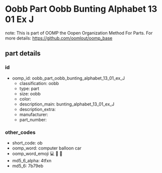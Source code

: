 # Oobb Part Oobb Bunting Alphabet 13 01 Ex J  

note: This is part of OOMP the Oopen Organization Method For Parts. For more details: https://github.com/oomlout/oomp_base

##  part details





### id
* oomp_id: oobb_part_oobb_bunting_alphabet_13_01_ex_J
  * classification: oobb
  * type: part
  * size: oobb
  * color: 
  * description_main: bunting_alphabet_13_01_ex_J
  * description_extra: 
  * manufacturer: 
  * part_number: 

### other_codes
* short_code: ob
* oomp_word: computer balloon car
* oomp_word_emoji :computer: :balloon: :car:
* md5_6_alpha: 4tfxn
* md5_6: 7b79eb
